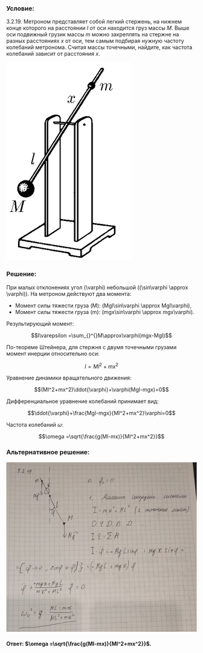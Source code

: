 ### Условие: 

$3.2.19.$ Метроном представляет собой легкий стержень, на нижнем конце которого на расстоянии $l$ от оси находится груз массы $M$. Выше оси подвижный грузик массы $m$ можно закреплять на стержне на разных расстояниях $x$ от оси, тем самым подбирая нужную частоту колебаний метронома. Считая массы точечными, найдите, как частота колебаний зависит от расстояния $x$. 

![К задаче $3.2.19$|330x524, 20%](../../img/3.2.19/3.2.19.png) 

### Решение: 

При малых отклонениях угол \(\varphi\) небольшой (\(\sin\varphi \approx \varphi\)). На метроном действуют два момента:
   - Момент силы тяжести груза \(M\): \(Mgl\sin\varphi \approx Mgl\varphi\),
   - Момент силы тяжести груза \(m\): \(mgx\sin\varphi \approx mgx\varphi\).

Результирующий момент:

$$I\varepsilon =\sum_{}^{}M\approx\varphi(mgx-Mgl)$$

По-теореме Штейнера, для стержня с двумя точечными грузами момент инерции относительно оси:

$$I=Ml^2+mx^2$$

Уравнение динамики вращательного движения:

$$(Ml^2+mx^2)\ddot{\varphi}+\varphi(Mgl-mgx)=0$$

Дифференциальное уравнение колебаний принимает вид:

$$\ddot{\varphi}+\frac{Mgl-mgx}{Ml^2+mx^2}\varphi=0$$

Частота колебаний $\omega$:

$$\omega =\sqrt{\frac{g(Ml-mx)}{Ml^2+mx^2}}$$



### Альтернативное решение: 

![|813x724, 80%](../../img/3.2.19/01.jpg) 

#### Ответ: $\omega =\sqrt{\frac{g(Ml-mx)}{Ml^2+mx^2}}$. 
